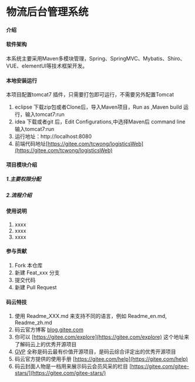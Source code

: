 # 物流后台管理系统

#### 介绍


#### 软件架构
本系统主要采用Maven多模块管理，Spring、SpringMVC、Mybatis、Shiro、VUE、elementUI等技术框架开发。



#### 本地安装运行
本项目配置tomcat7 插件，只需要打包即可运行，不需要另外配置Tomcat
1. eclipse 下载zip包或者Clone后，导入Maven项目，Run as ,Maven build 运行，输入tomcat7:run
2. idea 下载或者git 后，Edit Configurations,中选择Maven后 command line 输入tomcat7:run
3. 运行地址：http://localhost:8080
4. 前端代码地址[https://gitee.com/tcwong/logisticsWeb](https://gitee.com/tcwong/logisticsWeb)

#### 项目模块介绍

##### 1.主要权限分配


##### 2.流程介绍




#### 使用说明

1. xxxx
2. xxxx
3. xxxx

#### 参与贡献

1. Fork 本仓库
2. 新建 Feat_xxx 分支
3. 提交代码
4. 新建 Pull Request


#### 码云特技

1. 使用 Readme\_XXX.md 来支持不同的语言，例如 Readme\_en.md, Readme\_zh.md
2. 码云官方博客 [blog.gitee.com](https://blog.gitee.com)
3. 你可以 [https://gitee.com/explore](https://gitee.com/explore) 这个地址来了解码云上的优秀开源项目
4. [GVP](https://gitee.com/gvp) 全称是码云最有价值开源项目，是码云综合评定出的优秀开源项目
5. 码云官方提供的使用手册 [https://gitee.com/help](https://gitee.com/help)
6. 码云封面人物是一档用来展示码云会员风采的栏目 [https://gitee.com/gitee-stars/](https://gitee.com/gitee-stars/)